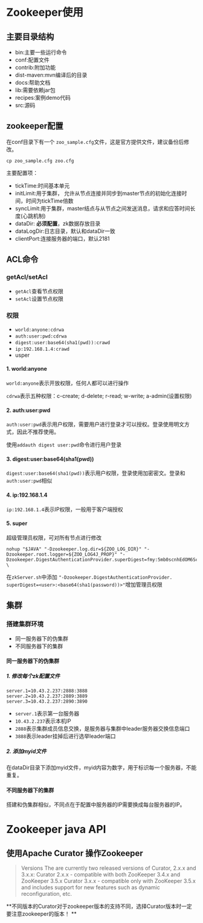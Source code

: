 # Zookeeper使用

## 主要目录结构

- bin:主要一些运行命令
- conf:配置文件
- contrib:附加功能
- dist-maven:mvn编译后的目录
- docs:帮助文档
- lib:需要依赖jar包
- recipes:案例demo代码
- src:源码

## zookeeper配置

在conf目录下有一个 `zoo_sample.cfg`文件，这是官方提供文件，建议备份后修改。

```shell
cp zoo_sample.cfg zoo.cfg
```

主要配置项：

- tickTime:时间基本单元
- initLimit:用于集群， 允许从节点连接并同步到master节点的初始化连接时间，时间为tickTime倍数
- syncLimit:用于集群，master结点与从节点之间发送消息，请求和应答时间长度(心跳机制)
- dataDir: **必须配置**，zk数据存放目录
- dataLogDir:日志目录，默认和dataDir一致
- clientPort:连接服务器的端口，默认2181

## ACL命令

### getAcl/setAcl

- `getAcl`查看节点权限
- `setAcl`设置节点权限

### 权限

- `world:anyone:cdrwa`
- `auth:user:pwd:cdrwa`
- `digest:user:base64(sha1(pwd)):crawd`
- `ip:192.168.1.4:crawd`
- usper

#### 1. world:anyone

`world:anyone`表示开放权限，任何人都可以进行操作

`cdrwa`表示五种权限：c-create; d-delete; r-read; w-write; a-admin(设置权限)

#### 2. auth:user:pwd

`auth:user:pwd`表示用户权限，需要用户进行登录才可以授权。登录使用明文方式，因此不推荐使用。

使用`addauth digest user:pwd`命令进行用户登录

#### 3. digest:user:base64(sha1(pwd))

`digest:user:base64(sha1(pwd))`表示用户权限，登录使用加密密文。登录和`auth:user:pwd`相似

#### 4. ip:192.168.1.4

`ip:192.168.1.4`表示IP权限，一般用于客户端授权

#### 5. super

超级管理员权限，可对所有节点进行修改

```shell
nohup "$JAVA" "-Dzookeeper.log.dir=${ZOO_LOG_DIR}" "-Dzookeeper.root.logger=${ZOO_LOG4J_PROP}" "-Dzookeeper.DigestAuthenticationProvider.superDigest=fmy:5mb0scnhEdOM6ScPpUTiXUaRJ+E=" \
```

在`zkServer.sh`中添加 `"-Dzookeeper.DigestAuthenticationProvider.
superDigest=<user>:<base64(sha1(password))>"`增加管理员权限

## 集群

### 搭建集群环境

- 同一服务器下的伪集群
- 不同服务器下的集群

#### 同一服务器下的伪集群

##### 1. 修改每个zk配置文件

```shell
server.1=10.43.2.237:2888:3888
server.2=10.43.2.237:2889:3889
server.3=10.43.2.237:2890:3890
```

- `server.1`表示第一台服务器
- `10.43.2.237`表示本机IP
- `2888`表示集群成员信息交换，是服务器与集群中leader服务器交换信息端口
- `3888`表示leader挂掉后进行选举leader端口

##### 2. 添加myid文件

在dataDir目录下添加myid文件，myid内容为数字，用于标识每一个服务器，不能重复。

#### 不同服务器下的集群

搭建和伪集群相似，不同点在于配置中服务器的IP需要换成每台服务器的IP。



# Zookeeper java API

## 使用Apache Curator 操作Zookeeper

> Versions
> The are currently two released versions of Curator, 2.x.x and 3.x.x:
> Curator 2.x.x - compatible with both ZooKeeper 3.4.x and ZooKeeper 3.5.x
> Curator 3.x.x - compatible only with ZooKeeper 3.5.x and includes support for new features such as dynamic reconfiguration, etc.​	

**不同版本的Curator对于zookeeper版本的支持不同，选择Curator版本时一定要注意zookeeper的版本！ **